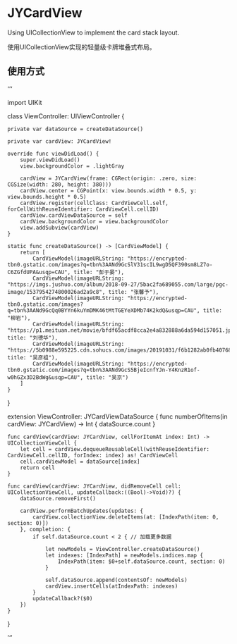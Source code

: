 # JYCardView
Using UICollectionView to implement the card stack layout.

使用UICollectionView实现的轻量级卡牌堆叠式布局。

## 使用方式

‘’‘

import UIKit

class ViewController: UIViewController {

    private var dataSource = createDataSource()
    
    private var cardView: JYCardView!
    
    override func viewDidLoad() {
        super.viewDidLoad()
        view.backgroundColor = .lightGray
        
        cardView = JYCardView(frame: CGRect(origin: .zero, size: CGSize(width: 280, height: 380)))
        cardView.center = CGPoint(x: view.bounds.width * 0.5, y: view.bounds.height * 0.5)
        cardView.register(cellClass: CardViewCell.self, forCellWithReuseIdentifier: CardViewCell.cellID)
        cardView.cardViewDataSource = self
        cardView.backgroundColor = view.backgroundColor
        view.addSubview(cardView)
    }
    
    static func createDataSource() -> [CardViewModel] {
        return [
            CardViewModel(imageURLString: "https://encrypted-tbn0.gstatic.com/images?q=tbn%3AANd9GcSlV31scIL9wgD5QF390sm8LZ7o-C6ZGfdUPA&usqp=CAU", title: "彭于晏"),
            CardViewModel(imageURLString: "https://imgs.jushuo.com/album/2018-09-27/5bac2fa689055.com/large/pgc-image/1537954274800026ad2a9c8", title: "张馨予"),
            CardViewModel(imageURLString: "https://encrypted-tbn0.gstatic.com/images?q=tbn%3AANd9GcQq0BYYn6kuYmDMK46tMtTGEYeXDMb74K2kdQ&usqp=CAU", title: "柳岩"),
            CardViewModel(imageURLString: "https://p1.meituan.net/movie/bfdf65acdf8cca2e4a832888a6da594d157051.jpg@750w_680h_1e_1c", title: "刘德华"),
            CardViewModel(imageURLString: "https://5b0988e595225.cdn.sohucs.com/images/20191031/f6b1282ab0fb407689461b8875557db0.jpeg", title: "吴彦祖"),
            CardViewModel(imageURLString: "https://encrypted-tbn0.gstatic.com/images?q=tbn%3AANd9GcS5BjeIcnfYJn-Y4KnzR1of-w0hGZx3D2BdWg&usqp=CAU", title: "吴京")
        ]
    }
}

extension ViewController: JYCardViewDataSource {
    func numberOfItems(in cardView: JYCardView) -> Int {
        dataSource.count
    }
    
    func cardView(cardView: JYCardView, cellForItemAt index: Int) -> UICollectionViewCell {
        let cell = cardView.dequeueReusableCell(withReuseIdentifier: CardViewCell.cellID, forIndex: index) as! CardViewCell
        cell.cardViewModel = dataSource[index]
        return cell
    }
    
    func cardView(cardView: JYCardView, didRemoveCell cell: UICollectionViewCell, updateCallback:((Bool)->Void)?) {
        dataSource.removeFirst()
        
        cardView.performBatchUpdates(updates: {
            cardView.collectionView.deleteItems(at: [IndexPath(item: 0, section: 0)])
        }, completion: {
            if self.dataSource.count < 2 { // 加载更多数据
                
                let newModels = ViewController.createDataSource()
                let indexes: [IndexPath] = newModels.indices.map {
                    IndexPath(item: $0+self.dataSource.count, section: 0)
                }
                
                self.dataSource.append(contentsOf: newModels)
                cardView.insertCells(atIndexPath: indexes)
            }
            updateCallback?($0)
        })
    }
    
}


’‘’

